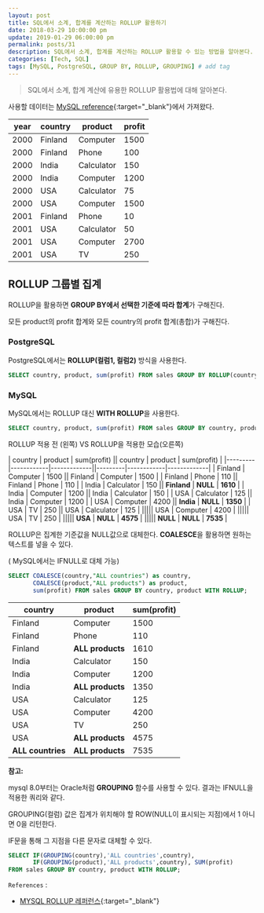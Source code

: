 ```yaml
---
layout: post
title: SQL에서 소계, 합계를 계산하는 ROLLUP 활용하기
date: 2018-03-29 10:00:00 pm
update: 2019-01-29 06:00:00 pm
permalink: posts/31
description: SQL에서 소계, 합계를 계산하는 ROLLUP 활용할 수 있는 방법을 알아본다.  # Add post description (optional)
categories: [Tech, SQL]
tags: [MySQL, PostgreSQL, GROUP BY, ROLLUP, GROUPING] # add tag
---
```


> SQL에서 소계, 합계 계산에 유용한 ROLLUP 활용법에 대해 알아본다.

사용할 데이터는 [MySQL reference](https://dev.mysql.com/doc/refman/5.7/en/group-by-modifiers.html){:target="_blank"}에서 가져왔다.

| year | country | product    | profit |
|------|---------|------------|--------|
| 2000 | Finland | Computer   |   1500 |
| 2000 | Finland | Phone      |    100 |
| 2000 | India   | Calculator |    150 |
| 2000 | India   | Computer   |   1200 |
| 2000 | USA     | Calculator |     75 |
| 2000 | USA     | Computer   |   1500 |
| 2001 | Finland | Phone      |     10 |
| 2001 | USA     | Calculator |     50 |
| 2001 | USA     | Computer   |   2700 |
| 2001 | USA     | TV         |    250 |

## ROLLUP 그룹별 집계

ROLLUP을 활용하면 **GROUP BY에서 선택한 기준에 따라 합계**가 구해진다.

모든 product의 profit 합계와 모든 country의 profit 합계(총합)가 구해진다.

### PostgreSQL

PostgreSQL에서는 **ROLLUP(컬럼1, 컬럼2)**  방식을 사용한다.

``` sql
SELECT country, product, sum(profit) FROM sales GROUP BY ROLLUP(country, product);
```

### MySQL

MySQL에서는 ROLLUP 대신 **WITH ROLLUP**을 사용한다.

``` sql
SELECT country, product, sum(profit) FROM sales GROUP BY country, product WITH ROLLUP;
```

ROLLUP 적용 전 (왼쪽) VS ROLLUP을 적용한 모습(오른쪽)

| country | product    | sum(profit) || country | product    | sum(profit) |
|---------|------------|-------------||---------|------------|-------------|
| Finland | Computer   |        1500 || Finland | Computer   |        1500 |
| Finland | Phone      |         110 || Finland | Phone      |         110 |
| India   | Calculator |         150 || **Finland** | **NULL**      |        **1610** |
| India   | Computer   |        1200 || India   | Calculator |         150 |
| USA     | Calculator |         125 || India   | Computer   |        1200 |
| USA     | Computer   |        4200 || **India**   | **NULL**       |        **1350** |
| USA     | TV         |         250 || USA     | Calculator |         125 |
||||| USA     | Computer   |        4200 |
||||| USA     | TV         |         250 |
||||| **USA**     | **NULL**       |        **4575** |
||||| **NULL**    | **NULL**       |        **7535** |

ROLLUP은 집계한 기준값을 NULL값으로 대체한다. **COALESCE**을 활용하면 원하는 텍스트를 넣을 수 있다. 

( MySQL에서는 IFNULL로 대체 가능)

``` sql
SELECT COALESCE(country,"ALL countries") as country, 
       COALESCE(product,"ALL products") as product, 
       sum(profit) FROM sales GROUP BY country, product WITH ROLLUP;
```

| country     | product     | sum(profit) |
|-------------|-------------|-------------|
| Finland     | Computer    |        1500 |
| Finland     | Phone       |         110 |
| Finland     | **ALL products** |        1610 |
| India       | Calculator  |         150 |
| India       | Computer    |        1200 |
| India       | **ALL products** |        1350 |
| USA         | Calculator  |         125 |
| USA         | Computer    |        4200 |
| USA         | TV          |         250 |
| USA         | **ALL products** |        4575 |
| **ALL countries** | **ALL products** |        7535 |

**참고:**

mysql 8.0부터는 Oracle처럼 **GROUPING** 함수를 사용할 수 있다. 결과는 IFNULL을 적용한 쿼리와 같다. 

GROUPING(컬럼) 값은 집계가 위치해야 할 ROW(NULL이 표시되는 지점)에서 1 아니면 0을 리턴한다.

IF문을 통해 그 지점을 다른 문자로 대체할 수 있다.

``` sql
SELECT IF(GROUPING(country),'ALL countries',country), 
       IF(GROUPING(product),'ALL products',country), SUM(profit) 
FROM sales GROUP BY country, product WITH ROLLUP;
```

`References` : 

* [MYSQL ROLLUP 레퍼런스](https://dev.mysql.com/doc/refman/5.7/en/group-by-modifiers.html){:target="_blank"}
